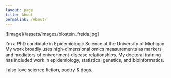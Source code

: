 ```yaml
---
layout: page
title: About
permalink: /About/
---
```


![image](/assets/images/blostein_freida.jpg]

I'm a PhD candidate in Epidemiologic Science at the University of Michigan. My work broadly uses high-dimensional omics measurements as markers and mediators of enivronment-disease relationships.
My doctoral training has included work in epidemiology, statistical genetics, and bioinformatics. 

I also love science fiction, poetry & dogs.
